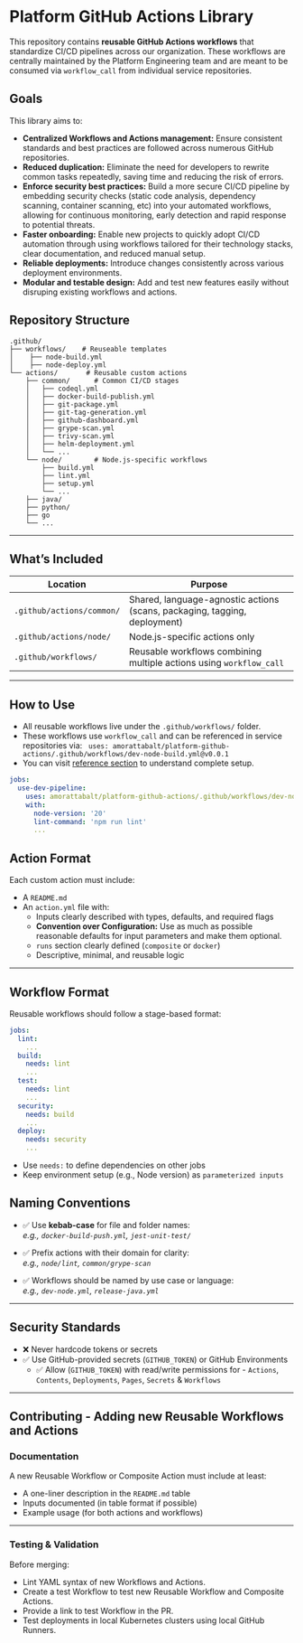 # Platform GitHub Actions Library

This repository contains **reusable GitHub Actions workflows** that standardize CI/CD pipelines across our organization. These workflows are centrally maintained by the Platform Engineering team and are meant to be consumed via `workflow_call` from individual service repositories.


## Goals

This library aims to:

- **Centralized Workflows and Actions management:** Ensure consistent standards and best practices are followed across numerous GitHub repositories.
- **Reduced duplication:** Eliminate the need for developers to rewrite common tasks repeatedly, saving time and reducing the risk of errors.
- **Enforce security best practices:** Build a more secure CI/CD pipeline by embedding security checks (static code analysis, dependency scanning, container scanning, etc) into your automated workflows, allowing for continuous monitoring, early detection and rapid response to potential threats.
- **Faster onboarding:** Enable new projects to quickly adopt CI/CD automation through using workflows tailored for their technology stacks, clear documentation, and reduced manual setup.
- **Reliable deployments:** Introduce changes consistently across various deployment environments.
- **Modular and testable design:** Add and test new features easily without disruping existing workflows and actions.

## Repository Structure

```plaintext
.github/
├── workflows/    # Reuseable templates
│    ├── node-build.yml   
│    ├── node-deploy.yml  
└── actions/       # Reusable custom actions
    ├── common/      # Common CI/CD stages
    │   ├── codeql.yml
    │   ├── docker-build-publish.yml
    │   ├── git-package.yml
    │   ├── git-tag-generation.yml
    │   ├── github-dashboard.yml
    │   ├── grype-scan.yml
    │   ├── trivy-scan.yml
    │   ├── helm-deployment.yml
    │   └── ...
    └── node/        # Node.js-specific workflows
        ├── build.yml
        ├── lint.yml
        ├── setup.yml
        └── ...
    ├── java/
    ├── python/
    ├── go
    └── ...

```

---

## What’s Included

| Location                      | Purpose                                                  |
|------------------------------|----------------------------------------------------------|
| `.github/actions/common/`    | Shared, language-agnostic actions (scans, packaging, tagging, deployment) |
| `.github/actions/node/`      | Node.js-specific actions only                            |
| `.github/workflows/`         | Reusable workflows combining multiple actions using `workflow_call` |

---

## How to Use

- All reusable workflows live under the `.github/workflows/` folder.
- These workflows use `workflow_call` and can be referenced in service repositories via: ` uses: amorattabalt/platform-github-actions/.github/workflows/dev-node-build.yml@v0.0.1` 
- You can visit [reference section](./.github/workflows/README.md) to understand complete setup.

```yaml
jobs:
  use-dev-pipeline:
    uses: amorattabalt/platform-github-actions/.github/workflows/dev-node.yml@<ref>
    with:
      node-version: '20'
      lint-command: 'npm run lint'
      ...
```

## Action Format

Each custom action must include:

- A `README.md`
- An `action.yml` file with:
  - Inputs clearly described with types, defaults, and required flags
  - **Convention over Configuration:** Use as much as possible reasonable defaults for input parameters and make them optional. 
  - `runs` section clearly defined (`composite` or `docker`)
  - Descriptive, minimal, and reusable logic

---

## Workflow Format

Reusable workflows should follow a stage-based format:

```yaml
jobs:
  lint:
    ...
  build:
    needs: lint
    ...
  test:
    needs: lint
    ...
  security:
    needs: build
    ...
  deploy:
    needs: security
    ...
```

- Use `needs:` to define dependencies on other jobs
- Keep environment setup (e.g., Node version) as `parameterized inputs`

## Naming Conventions

- ✅ Use **kebab-case** for file and folder names:  
  _e.g., `docker-build-push.yml`, `jest-unit-test/`_

- ✅ Prefix actions with their domain for clarity:  
  _e.g., `node/lint`, `common/grype-scan`_

- ✅ Workflows should be named by use case or language:  
  _e.g., `dev-node.yml`, `release-java.yml`_

---

## Security Standards

- ❌ Never hardcode tokens or secrets  
- ✅ Use GitHub-provided secrets (`GITHUB_TOKEN`) or GitHub Environments  
  - ✅ Allow (`GITHUB_TOKEN`) with read/write permissions for - `Actions`, `Contents`, `Deployments`, `Pages`, `Secrets` & `Workflows`

---

## Contributing - Adding new Reusable Workflows and Actions

### Documentation

A new Reusable Workflow or Composite Action must include at least:

- A one-liner description in the `README.md` table
- Inputs documented (in table format if possible)
- Example usage (for both actions and workflows)

---

### Testing & Validation

Before merging:

- Lint YAML syntax of new Workflows and Actions.
- Create a test Workflow to test new Reusable Workflow and Composite Actions.
- Provide a link to test Workflow in the PR.
- Test deployments in local Kubernetes clusters using local GitHub Runners.
